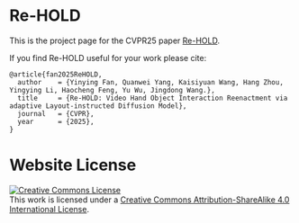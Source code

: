 # Re-HOLD

This is the project page for the CVPR25 paper [Re-HOLD](https://fyycs.github.io/Re-HOLD.github.io/).

If you find Re-HOLD useful for your work please cite:
```
@article{fan2025ReHOLD,
  author    = {Yinying Fan, Quanwei Yang, Kaisiyuan Wang, Hang Zhou, Yingying Li, Haocheng Feng, Yu Wu, Jingdong Wang.},
  title     = {Re-HOLD: Video Hand Object Interaction Reenactment via adaptive Layout-instructed Diffusion Model},
  journal   = {CVPR},
  year      = {2025},
}
```

# Website License
<a rel="license" href="http://creativecommons.org/licenses/by-sa/4.0/"><img alt="Creative Commons License" style="border-width:0" src="https://i.creativecommons.org/l/by-sa/4.0/88x31.png" /></a><br />This work is licensed under a <a rel="license" href="http://creativecommons.org/licenses/by-sa/4.0/">Creative Commons Attribution-ShareAlike 4.0 International License</a>.
